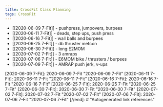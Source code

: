 ```yaml
---
title: CrossFit Class Planning
tags: CrossFit
---
```


- [[2020-06-09 7-Fit]] - pushpress, jumpovers, burpees
- [[2020-06-11 7-Fit]] - deads, step ups, push press
- [[2020-06-16 7-Fit]] - wall balls and burpees
- [[2020-06-25 7-Fit]] - db thruster metcon
- [[2020-06-30 7-Fit]] - long E2MOM
- [[2020-07-02 7-Fit]] - 3 amraps
- [[2020-07-06 7-Fit]] - E6MOM bike / thrusters / burpees
- [[2020-07-09 7-Fit]] - AMRAP push jerk, v-ups


[//begin]: # "Autogenerated link references for markdown compatibility"
[2020-06-09 7-Fit]: 2020-06-09 7-Fit "2020-06-09 7-Fit"
[2020-06-11 7-Fit]: 2020-06-11 7-Fit "2020-06-11 7-Fit"
[2020-06-16 7-Fit]: 2020-06-16 7-Fit "2020-06-16 7-Fit"
[2020-06-25 7-Fit]: 2020-06-25 7-Fit "2020-06-25 7-Fit"
[2020-06-30 7-Fit]: 2020-06-30 7-Fit "2020-06-30 7-Fit"
[2020-07-02 7-Fit]: 2020-07-02 7-Fit "2020-07-02 7-Fit"
[2020-07-06 7-Fit]: 2020-07-06 7-Fit "2020-07-06 7-Fit"
[//end]: # "Autogenerated link references"